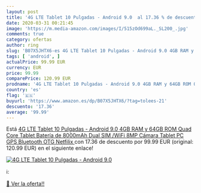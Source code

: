 ```yaml
---
layout: post
title: '4G LTE Tablet 10 Pulgadas - Android 9.0  al 17.36 % de descuento'
date: 2020-03-31 00:21:45
image: 'https://m.media-amazon.com/images/I/515zOd699aL._SL200_.jpg'
comments: true
category: ofertas
author: ring
slug: 'B07X5JHTX6-es 4G LTE Tablet 10 Pulgadas - Android 9.0 4GB RAM y 64GB ROM...'
tags: [ 'android', ]
actualPrice: 99.99 EUR
currency: EUR
price: 99.99
comparePrice: 120.99 EUR
prodname: '4G LTE Tablet 10 Pulgadas - Android 9.0 4GB RAM y 64GB ROM Quad Core Tablet Batería de 8000mAh Dual SIM /WiFi 8MP Cámara Tablet PC  GPS  Bluetooth  OTG  Netfilix '
country: 'es'
flag: '🇪🇸'
buyurl: 'https://www.amazon.es/dp/B07X5JHTX6/?tag=tolees-21'
descuento: '17.36'
average: '99.99'
---
```


Está [4G LTE Tablet 10 Pulgadas - Android 9.0 4GB RAM y 64GB ROM Quad Core Tablet Batería de 8000mAh Dual SIM /WiFi 8MP Cámara Tablet PC  GPS  Bluetooth  OTG  Netfilix ](https://www.amazon.es/dp/B07X5JHTX6/?tag=tolees-21) con 17.36 de descuento por 99.99 EUR (original: 120.99 EUR) en el siguiente enlace!

[![4G LTE Tablet 10 Pulgadas - Android 9.0 ](https://m.media-amazon.com/images/I/515zOd699aL._SL200_.jpg)](https://www.amazon.es/dp/B07X5JHTX6/?tag=tolees-21)

ℹ️:


[🛒 Ver la oferta!!](https://www.amazon.es/dp/B07X5JHTX6/?tag=tolees-21)
